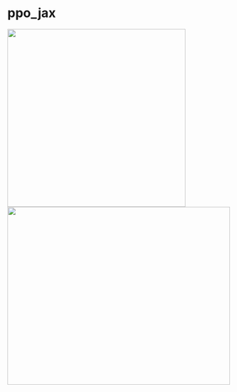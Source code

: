 # ppo_jax

<img src="https://user-images.githubusercontent.com/53355258/160956615-c3565c52-1e68-450b-bcef-10013e860824.gif" width="400" height="400"/> <img src="https://user-images.githubusercontent.com/53355258/160956194-649bb059-32f5-4f32-b9cf-e0162d2b6654.png" width="500" height="400"/>
